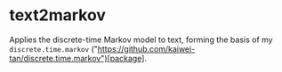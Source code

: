 # text2markov
Applies the discrete-time Markov model to text, forming the basis of my `discrete.time.markov` ("https://github.com/kaiwei-tan/discrete.time.markov")[package].
